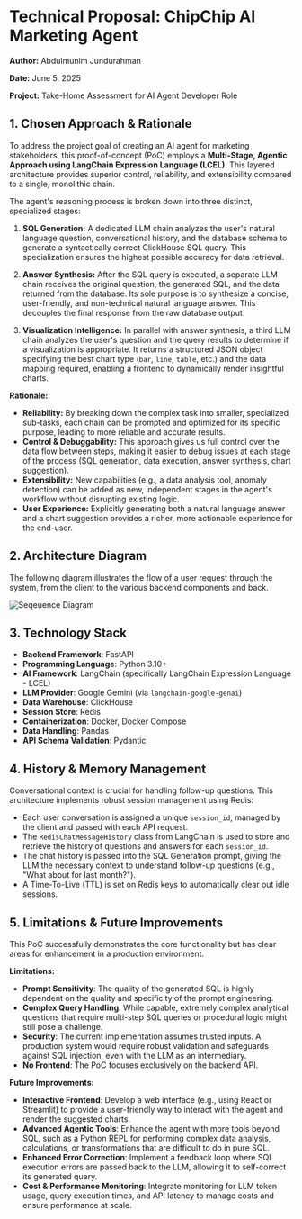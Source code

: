 # Technical Proposal: ChipChip AI Marketing Agent

**Author:** Abdulmunim Jundurahman

**Date:** June 5, 2025

**Project:** Take-Home Assessment for AI Agent Developer Role

## 1. Chosen Approach & Rationale

To address the project goal of creating an AI agent for marketing stakeholders, this proof-of-concept (PoC) employs a **Multi-Stage, Agentic Approach using LangChain Expression Language (LCEL)**. This layered architecture provides superior control, reliability, and extensibility compared to a single, monolithic chain.

The agent's reasoning process is broken down into three distinct, specialized stages:

1.  **SQL Generation:** A dedicated LLM chain analyzes the user's natural language question, conversational history, and the database schema to generate a syntactically correct ClickHouse SQL query. This specialization ensures the highest possible accuracy for data retrieval.

2.  **Answer Synthesis:** After the SQL query is executed, a separate LLM chain receives the original question, the generated SQL, and the data returned from the database. Its sole purpose is to synthesize a concise, user-friendly, and non-technical natural language answer. This decouples the final response from the raw database output.

3.  **Visualization Intelligence:** In parallel with answer synthesis, a third LLM chain analyzes the user's question and the query results to determine if a visualization is appropriate. It returns a structured JSON object specifying the best chart type (`bar`, `line`, `table`, etc.) and the data mapping required, enabling a frontend to dynamically render insightful charts.

**Rationale:**
-   **Reliability:** By breaking down the complex task into smaller, specialized sub-tasks, each chain can be prompted and optimized for its specific purpose, leading to more reliable and accurate results.
-   **Control & Debuggability:** This approach gives us full control over the data flow between steps, making it easier to debug issues at each stage of the process (SQL generation, data execution, answer synthesis, chart suggestion).
-   **Extensibility:** New capabilities (e.g., a data analysis tool, anomaly detection) can be added as new, independent stages in the agent's workflow without disrupting existing logic.
-   **User Experience:** Explicitly generating both a natural language answer and a chart suggestion provides a richer, more actionable experience for the end-user.

## 2. Architecture Diagram

The following diagram illustrates the flow of a user request through the system, from the client to the various backend components and back.

![Seqeuence Diagram](https://github.com/user-attachments/assets/84e3acf5-7f2e-4cf5-8687-9a655c738f98)


## 3. Technology Stack

-   **Backend Framework**: FastAPI
-   **Programming Language**: Python 3.10+
-   **AI Framework**: LangChain (specifically LangChain Expression Language - LCEL)
-   **LLM Provider**: Google Gemini (via `langchain-google-genai`)
-   **Data Warehouse**: ClickHouse
-   **Session Store**: Redis
-   **Containerization**: Docker, Docker Compose
-   **Data Handling**: Pandas
-   **API Schema Validation**: Pydantic

## 4. History & Memory Management

Conversational context is crucial for handling follow-up questions. This architecture implements robust session management using Redis:

-   Each user conversation is assigned a unique `session_id`, managed by the client and passed with each API request.
-   The `RedisChatMessageHistory` class from LangChain is used to store and retrieve the history of questions and answers for each `session_id`.
-   The chat history is passed into the SQL Generation prompt, giving the LLM the necessary context to understand follow-up questions (e.g., "What about for last month?").
-   A Time-To-Live (TTL) is set on Redis keys to automatically clear out idle sessions.

## 5. Limitations & Future Improvements

This PoC successfully demonstrates the core functionality but has clear areas for enhancement in a production environment.

**Limitations:**

-   **Prompt Sensitivity**: The quality of the generated SQL is highly dependent on the quality and specificity of the prompt engineering.
-   **Complex Query Handling**: While capable, extremely complex analytical questions that require multi-step SQL queries or procedural logic might still pose a challenge.
-   **Security**: The current implementation assumes trusted inputs. A production system would require robust validation and safeguards against SQL injection, even with the LLM as an intermediary.
-   **No Frontend**: The PoC focuses exclusively on the backend API.

**Future Improvements:**

-   **Interactive Frontend**: Develop a web interface (e.g., using React or Streamlit) to provide a user-friendly way to interact with the agent and render the suggested charts.
-   **Advanced Agentic Tools**: Enhance the agent with more tools beyond SQL, such as a Python REPL for performing complex data analysis, calculations, or transformations that are difficult to do in pure SQL.
-   **Enhanced Error Correction**: Implement a feedback loop where SQL execution errors are passed back to the LLM, allowing it to self-correct its generated query.
-   **Cost & Performance Monitoring**: Integrate monitoring for LLM token usage, query execution times, and API latency to manage costs and ensure performance at scale.

